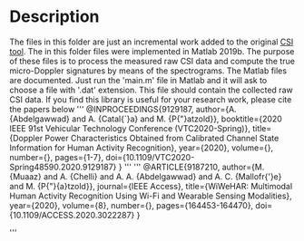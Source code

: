 # Description
The files in this folder are just an incremental work added to the original [CSI tool](https://github.com/dhalperi/linux-80211n-csitool-supplementary). The in this folder files were implemented in Matlab 2019b. The purpose of these files is to process the measured raw CSI data and compute the true micro-Doppler signatures by means of the spectrograms. The Matlab files are documented. Just run the 'main.m' file in Matlab and it will ask to choose a file with '.dat' extension. This file should contain the collected raw CSI data. If you find this library is useful for your research work, please cite the papers below
'''
@INPROCEEDINGS{9129187,
        author={A. {Abdelgawwad} and A. {Catal{\`}a} and M. {P{\"}atzold}},
        booktitle={2020 IEEE 91st Vehicular Technology Conference (VTC2020-Spring)},
        title={Doppler Power Characteristics Obtained from Calibrated Channel State Information for Human Activity Recognition},
        year={2020},
        volume={},
        number={},
        pages={1-7},
        doi={10.1109/VTC2020-Spring48590.2020.9129187}
    }
'''
'''
@ARTICLE{9187210,
        author={M. {Muaaz} and A. {Chelli} and A. A. {Abdelgawwad} and A. C. {Mallofr{\'}e} and M. {P{\"}{a}tzold}},
        journal={IEEE Access},
        title={WiWeHAR: Multimodal Human Activity Recognition Using Wi-Fi and Wearable Sensing Modalities},
        year={2020},
        volume={8},
        number={},
        pages={164453-164470},
        doi={10.1109/ACCESS.2020.3022287}
    }

'''